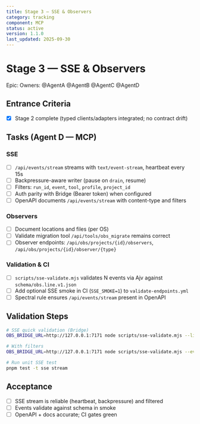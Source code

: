 ```yaml
---
title: Stage 3 — SSE & Observers
category: tracking
component: MCP
status: active
version: 1.1.0
last_updated: 2025-09-30
---
```


# Stage 3 — SSE & Observers

Epic: <link to MVP Orchestration Epic>
Owners: @AgentA @AgentB @AgentC @AgentD

## Entrance Criteria
- [x] Stage 2 complete (typed clients/adapters integrated; no contract drift)

## Tasks (Agent D — MCP)

### SSE
- [ ] `/api/events/stream` streams with `text/event-stream`, heartbeat every 15s
- [ ] Backpressure-aware writer (pause on `drain`, resume)
- [ ] Filters: `run_id`, `event`, `tool`, `profile`, `project_id`
- [ ] Auth parity with Bridge (Bearer token) when configured
- [ ] OpenAPI documents `/api/events/stream` with content-type and filters

### Observers
- [ ] Document locations and files (per OS)
- [ ] Validate migration tool `/api/tools/obs_migrate` remains correct
- [ ] Observer endpoints: `/api/obs/projects/{id}/observers`, `/api/obs/projects/{id}/observer/{type}`

### Validation & CI
- [ ] `scripts/sse-validate.mjs` validates N events via Ajv against `schema/obs.line.v1.json`
- [ ] Add optional SSE smoke in CI (`SSE_SMOKE=1`) to `validate-endpoints.yml`
- [ ] Spectral rule ensures `/api/events/stream` present in OpenAPI

## Validation Steps

```bash
# SSE quick validation (Bridge)
OBS_BRIDGE_URL=http://127.0.0.1:7171 node scripts/sse-validate.mjs --limit=20 --timeoutMs=8000

# With filters
OBS_BRIDGE_URL=http://127.0.0.1:7171 node scripts/sse-validate.mjs --event ConvergeApplied --project_id myproj

# Run unit SSE test
pnpm test -t sse stream
```

## Acceptance
- [ ] SSE stream is reliable (heartbeat, backpressure) and filtered
- [ ] Events validate against schema in smoke
- [ ] OpenAPI + docs accurate; CI gates green
